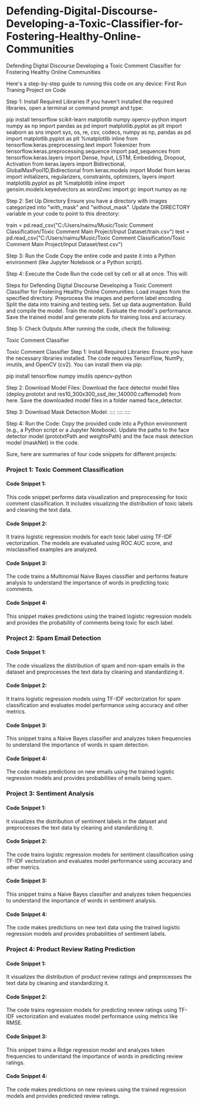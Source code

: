 # Defending-Digital-Discourse-Developing-a-Toxic-Classifier-for-Fostering-Healthy-Online-Communities
Defending Digital Discourse Developing a Toxic Comment Classifier for Fostering Healthy Online Communities


Here's a step-by-step guide to running this code on any device:
First Run Traning Project on Code

Step 1: Install Required Libraries
If you haven't installed the required libraries, open a terminal or command prompt and type:

pip install tensorflow scikit-learn matplotlib numpy opencv-python import numpy as np
import pandas as pd
import matplotlib.pyplot as plt
import seaborn as sns
import sys, os, re, csv, codecs, numpy as np, pandas as pd
import matplotlib.pyplot as plt
%matplotlib inline
from tensorflow.keras.preprocessing.text import Tokenizer
from tensorflow.keras.preprocessing.sequence import pad_sequences
from tensorflow.keras.layers import Dense, Input, LSTM, Embedding, Dropout, Activation
from keras.layers import Bidirectional, GlobalMaxPool1D,Bidirectional
from keras.models import Model
from keras import initializers, regularizers, constraints, optimizers, layers
import matplotlib.pyplot as plt
%matplotlib inline
import gensim.models.keyedvectors as word2vec
import gc
import numpy as np

Step 2: Set Up Directory
Ensure you have a directory with images categorized into "with_mask" and "without_mask". Update the DIRECTORY variable in your code to point to this directory:

train = pd.read_csv("C:/Users/naimu/Music/Toxic Comment Classification/Toxic Comment Main Project/Input Dataset/train.csv")
test = pd.read_csv("C:/Users/naimu/Music/Toxic Comment Classification/Toxic Comment Main Project/Input Dataset/test.csv")

Step 3: Run the Code
Copy the entire code and paste it into a Python environment (like Jupyter Notebook or a Python script).

Step 4: Execute the Code
Run the code cell by cell or all at once. This will:

Steps for Defending Digital Discourse Developing a Toxic Comment Classifier for Fostering Healthy Online Communities:
Load images from the specified directory.
Preprocess the images and perform label encoding.
Split the data into training and testing sets.
Set up data augmentation.
Build and compile the model.
Train the model.
Evaluate the model's performance.
Save the trained model and generate plots for training loss and accuracy.

Step 5: Check Outputs
After running the code, check the following:

Toxic Comment Classifier

Toxic Comment Classifier
Step 1: Install Required Libraries:
Ensure you have the necessary libraries installed. The code requires TensorFlow, NumPy, imutils, and OpenCV (cv2). You can install them via pip:

pip install tensorflow numpy imutils opencv-python

Step 2: Download Model Files:
Download the face detector model files (deploy.prototxt and res10_300x300_ssd_iter_140000.caffemodel) from here. Save the downloaded model files in a folder named face_detector.

Step 3: Download Mask Detection Model:
::::
::::
::::

Step 4: Run the Code:
Copy the provided code into a Python environment (e.g., a Python script or a Jupyter Notebook).
Update the paths to the face detector model (prototxtPath and weightsPath) and the face mask detection model (maskNet) in the code.







Sure, here are summaries of four code snippets for different projects:

### Project 1: Toxic Comment Classification

#### Code Snippet 1:
This code snippet performs data visualization and preprocessing for toxic comment classification. It includes visualizing the distribution of toxic labels and cleaning the text data.

#### Code Snippet 2:
It trains logistic regression models for each toxic label using TF-IDF vectorization. The models are evaluated using ROC AUC score, and misclassified examples are analyzed.

#### Code Snippet 3:
The code trains a Multinomial Naive Bayes classifier and performs feature analysis to understand the importance of words in predicting toxic comments.

#### Code Snippet 4:
This snippet makes predictions using the trained logistic regression models and provides the probability of comments being toxic for each label.

### Project 2: Spam Email Detection

#### Code Snippet 1:
The code visualizes the distribution of spam and non-spam emails in the dataset and preprocesses the text data by cleaning and standardizing it.

#### Code Snippet 2:
It trains logistic regression models using TF-IDF vectorization for spam classification and evaluates model performance using accuracy and other metrics.

#### Code Snippet 3:
This snippet trains a Naive Bayes classifier and analyzes token frequencies to understand the importance of words in spam detection.

#### Code Snippet 4:
The code makes predictions on new emails using the trained logistic regression models and provides probabilities of emails being spam.

### Project 3: Sentiment Analysis

#### Code Snippet 1:
It visualizes the distribution of sentiment labels in the dataset and preprocesses the text data by cleaning and standardizing it.

#### Code Snippet 2:
The code trains logistic regression models for sentiment classification using TF-IDF vectorization and evaluates model performance using accuracy and other metrics.

#### Code Snippet 3:
This snippet trains a Naive Bayes classifier and analyzes token frequencies to understand the importance of words in sentiment analysis.

#### Code Snippet 4:
The code makes predictions on new text data using the trained logistic regression models and provides probabilities of sentiment labels.

### Project 4: Product Review Rating Prediction

#### Code Snippet 1:
It visualizes the distribution of product review ratings and preprocesses the text data by cleaning and standardizing it.

#### Code Snippet 2:
The code trains regression models for predicting review ratings using TF-IDF vectorization and evaluates model performance using metrics like RMSE.

#### Code Snippet 3:
This snippet trains a Ridge regression model and analyzes token frequencies to understand the importance of words in predicting review ratings.

#### Code Snippet 4:
The code makes predictions on new reviews using the trained regression models and provides predicted review ratings.



